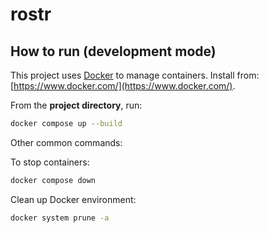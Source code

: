 # rostr




## How to run (development mode)

This project uses [Docker](https://www.docker.com/) to manage containers. Install from: [https://www.docker.com/](https://www.docker.com/).

From the **project directory**, run:

```bash
docker compose up --build
```

Other common commands:

To stop containers:

```bash
docker compose down
```

Clean up Docker environment:
```bash
docker system prune -a
```
